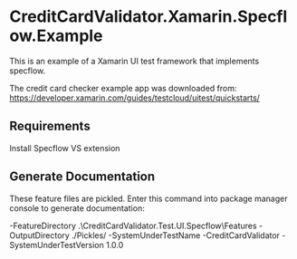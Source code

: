 # CreditCardValidator.Xamarin.Specflow.Example

This is an example of a Xamarin UI test framework that implements specflow. 

The credit card checker example app was downloaded from: https://developer.xamarin.com/guides/testcloud/uitest/quickstarts/

## Requirements
Install Specflow VS extension

## Generate Documentation
These feature files are pickled. Enter this command into package manager console to generate documentation:

-FeatureDirectory .\CreditCardValidator.Test.UI.Specflow\Features -OutputDirectory ./Pickles/ -SystemUnderTestName -CreditCardValidator -SystemUnderTestVersion 1.0.0

